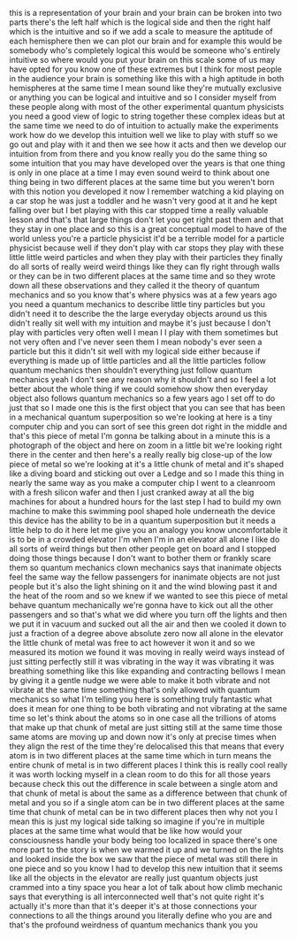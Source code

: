 
this is a representation of your brain
and your brain can be broken into two
parts there&#39;s the left half which is the
logical side and then the right half
which is the intuitive and so if we add
a scale to measure the aptitude of each
hemisphere then we can plot our brain
and for example this would be somebody
who&#39;s completely logical this would be
someone who&#39;s entirely intuitive so
where would you put your brain on this
scale some of us may have opted for you
know one of these extremes but I think
for most people in the audience your
brain is something like this with a high
aptitude in both hemispheres at the same
time I mean sound like they&#39;re mutually
exclusive or anything you can be logical
and intuitive and so I consider myself
from these people
along with most of the other
experimental quantum physicists you need
a good view of logic to string together
these complex ideas but at the same time
we need to do of intuition to actually
make the experiments work how do we
develop this intuition well we like to
play with stuff so we go out and play
with it and then we see how it acts and
then we develop our intuition from from
there and you know really you do the
same thing so some intuition that you
may have developed over the years is
that one thing is only in one place at a
time
I may even sound weird to think about
one thing being in two different places
at the same time but you weren&#39;t born
with this notion you developed it now I
remember watching a kid playing on a car
stop he was just a toddler and he wasn&#39;t
very good at it and he kept falling over
but I bet playing with this car stopped
time a really valuable lesson and that&#39;s
that large things don&#39;t let you get
right past them and that they stay in
one place and so this is a great
conceptual model to have of the world
unless you&#39;re a particle physicist it&#39;d
be a terrible model for a particle
physicist because well if they don&#39;t
play with car stops they play with these
little little weird particles and when
they play with their particles they
finally do all sorts of really weird
weird
things like they can fly right through
walls or they can be in two different
places at the same time
and so they wrote down all these
observations and they called it the
theory of quantum mechanics and so you
know that&#39;s where physics was at a few
years ago you need a quantum mechanics
to describe little tiny particles but
you didn&#39;t need it to describe the the
large everyday objects around us this
didn&#39;t really sit well with my intuition
and maybe it&#39;s just because I don&#39;t play
with particles very often well I mean I
I play with them sometimes but not very
often and I&#39;ve never seen them I mean
nobody&#39;s ever seen a particle but this
it didn&#39;t sit well with my logical side
either because if everything is made up
of little particles and all the little
particles follow quantum mechanics then
shouldn&#39;t everything just follow quantum
mechanics yeah I don&#39;t see any reason
why it shouldn&#39;t and so I feel a lot
better about the whole thing if we could
somehow show then everyday object also
follows quantum mechanics so a few years
ago I set off to do just that so I made
one this is the first object that you
can see that has been in a mechanical
quantum superposition so we&#39;re looking
at here is a tiny computer chip and you
can sort of see this green dot right in
the middle and that&#39;s this piece of
metal I&#39;m gonna be talking about in a
minute this is a photograph of the
object and here on zoom in a little bit
we&#39;re looking right there in the center
and then here&#39;s a really really big
close-up of the low piece of metal so
we&#39;re looking at it&#39;s a little chunk of
metal and it&#39;s shaped like a diving
board and sticking out over a Ledge and
so I made this thing in nearly the same
way as you make a computer chip I went
to a cleanroom with a fresh silicon
wafer and then I just cranked away at
all the big machines for about a hundred
hours for the last step I had to build
my own machine to make this swimming
pool shaped hole underneath the device
this device has the ability to be in a
quantum superposition but it needs a
little help to do it here let me give
you an analogy you know uncomfortable it
is to be in a crowded elevator I&#39;m
when I&#39;m in an elevator all alone I like
do all sorts of weird things but then
other people get on board and I stopped
doing those things because I don&#39;t want
to bother them or frankly scare them so
quantum mechanics clown mechanics says
that inanimate objects feel the same way
the fellow passengers for inanimate
objects are not just people but it&#39;s
also the light shining on it and the
wind blowing past it and the heat of the
room and so we knew if we wanted to see
this piece of metal behave quantum
mechanically we&#39;re gonna have to kick
out all the other passengers and so
that&#39;s what we did where you turn off
the lights and then we put it in vacuum
and sucked out all the air and then we
cooled it down to just a fraction of a
degree above absolute zero now all alone
in the elevator the little chunk of
metal was free to act however it won it
and so we measured its motion we found
it was moving in really weird ways
instead of just sitting perfectly still
it was vibrating in the way it was
vibrating it was breathing something
like this like expanding and contracting
bellows I mean by giving it a gentle
nudge we were able to make it both
vibrate and not vibrate at the same time
something that&#39;s only allowed with
quantum mechanics so what I&#39;m telling
you here is something truly fantastic
what does it mean for one thing to be
both vibrating and not vibrating at the
same time so let&#39;s think about the atoms
so in one case all the trillions of
atoms that make up that chunk of metal
are just sitting still at the same time
those same atoms are moving up and down
now it&#39;s only at precise times when they
align the rest of the time they&#39;re
delocalised this that means that every
atom is in two different places at the
same time which in turn means the entire
chunk of metal is in two different
places I think this is really cool
really it was worth locking myself in a
clean room to do this for all those
years because check this out the
difference in scale between a single
atom and that chunk of metal is about
the same as a difference between that
chunk of metal and you so if a single
atom can be in two different places at
the same time that chunk of metal can be
in two different places then why not you
I mean this is just my logical side
talking so imagine if you&#39;re in multiple
places at the same time what would that
be like how would your consciousness
handle your body being too localized in
space there&#39;s one more part to the story
is when we warmed it up and we turned on
the lights and looked inside the box we
saw that the piece of metal was still
there in one piece and so you know I had
to develop this new intuition that it
seems like all the objects in the
elevator are really just quantum objects
just crammed into a tiny space you hear
a lot of talk about how climb mechanic
says that everything is all
interconnected well that&#39;s not quite
right it&#39;s actually it&#39;s more than that
it&#39;s deeper it&#39;s at those connections
your connections to all the things
around you literally define who you are
and that&#39;s the profound weirdness of
quantum mechanics thank you
you

